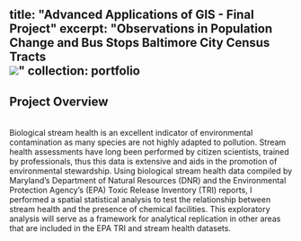 title: "Advanced Applications of GIS - Final Project"
excerpt: "Observations in Population Change and Bus Stops Baltimore City Census Tracts
 <br/><img src='/portfolio/images/Balt City Pop Change.png'>"
collection: portfolio
---

<h2>Project Overview</h2>
<br>
Biological stream health is an excellent indicator of environmental contamination as many species are not highly adapted to pollution. Stream health assessments have long been performed by citizen scientists, trained by professionals, thus this data is extensive and aids in the promotion of environmental stewardship. Using biological stream health data compiled by Maryland’s Department of Natural Resources (DNR) and the Environmental Protection Agency’s (EPA) Toxic Release Inventory (TRI) reports, I performed a spatial statistical analysis to test the relationship between stream health and the presence of chemical facilities. This exploratory analysis will serve as a framework for analytical replication in other areas that are included in the EPA TRI and stream health datasets.

